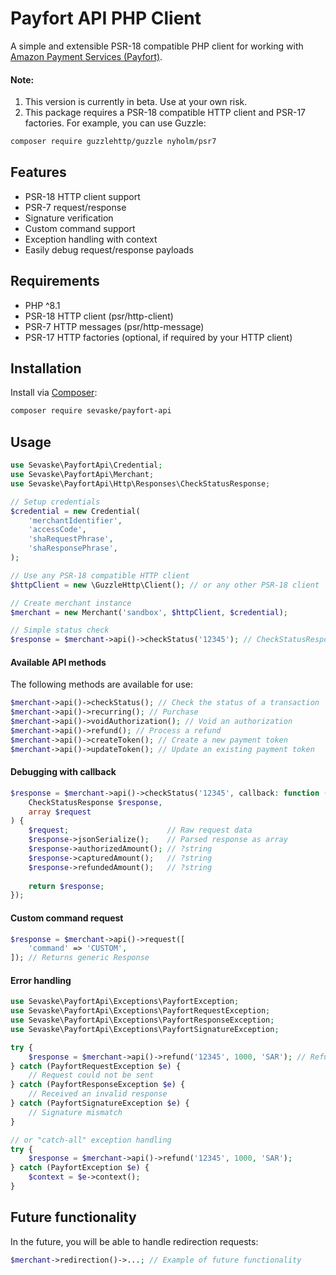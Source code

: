 # Payfort API PHP Client

A simple and extensible PSR-18 compatible PHP client for working with [Amazon Payment Services (Payfort)](https://paymentservices.amazon.com/).

#### Note:
1. This version is currently in beta. Use at your own risk.
2. This package requires a PSR-18 compatible HTTP client and PSR-17 factories.
   For example, you can use Guzzle:
```bash
composer require guzzlehttp/guzzle nyholm/psr7
``` 

## Features

- PSR-18 HTTP client support
- PSR-7 request/response
- Signature verification
- Custom command support
- Exception handling with context
- Easily debug request/response payloads

## Requirements
- PHP ^8.1
- PSR-18 HTTP client (psr/http-client)
- PSR-7 HTTP messages (psr/http-message)
- PSR-17 HTTP factories (optional, if required by your HTTP client)

## Installation

Install via [Composer](https://getcomposer.org):

```bash
composer require sevaske/payfort-api
```

## Usage
```php
use Sevaske\PayfortApi\Credential;
use Sevaske\PayfortApi\Merchant;
use Sevaske\PayfortApi\Http\Responses\CheckStatusResponse;

// Setup credentials
$credential = new Credential(
    'merchantIdentifier',
    'accessCode',
    'shaRequestPhrase',
    'shaResponsePhrase',
);

// Use any PSR-18 compatible HTTP client
$httpClient = new \GuzzleHttp\Client(); // or any other PSR-18 client

// Create merchant instance
$merchant = new Merchant('sandbox', $httpClient, $credential);

// Simple status check
$response = $merchant->api()->checkStatus('12345'); // CheckStatusResponse
```

#### Available API methods
The following methods are available for use:

```php
$merchant->api()->checkStatus(); // Check the status of a transaction
$merchant->api()->recurring(); // Purchase
$merchant->api()->voidAuthorization(); // Void an authorization
$merchant->api()->refund(); // Process a refund
$merchant->api()->createToken(); // Create a new payment token
$merchant->api()->updateToken(); // Update an existing payment token
```

#### Debugging with callback
```php
$response = $merchant->api()->checkStatus('12345', callback: function (
    CheckStatusResponse $response,
    array $request
) {
    $request;                      // Raw request data
    $response->jsonSerialize();    // Parsed response as array
    $response->authorizedAmount(); // ?string
    $response->capturedAmount();   // ?string
    $response->refundedAmount();   // ?string
    
    return $response;
});
```

#### Custom command request
```php
$response = $merchant->api()->request([
    'command' => 'CUSTOM',
]); // Returns generic Response
```

#### Error handling
```php
use Sevaske\PayfortApi\Exceptions\PayfortException;
use Sevaske\PayfortApi\Exceptions\PayfortRequestException;
use Sevaske\PayfortApi\Exceptions\PayfortResponseException;
use Sevaske\PayfortApi\Exceptions\PayfortSignatureException;

try {
    $response = $merchant->api()->refund('12345', 1000, 'SAR'); // RefundResponse
} catch (PayfortRequestException $e) {
    // Request could not be sent
} catch (PayfortResponseException $e) {
    // Received an invalid response
} catch (PayfortSignatureException $e) {
    // Signature mismatch
}

// or "catch-all" exception handling
try {
    $response = $merchant->api()->refund('12345', 1000, 'SAR');
} catch (PayfortException $e) {
    $context = $e->context();
}
```

## Future functionality
In the future, you will be able to handle redirection requests:

```php
$merchant->redirection()->...; // Example of future functionality
```

